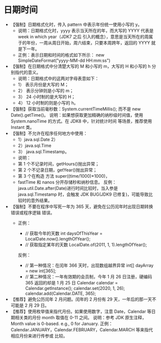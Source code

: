 # 日期时间

* 【强制】日期格式化时，传入 pattern 中表示年份统一使用小写的 y。 
  * 说明：日期格式化时，yyyy 表示当天所在的年，而大写的 YYYY 代表是 week in which year（JDK7 之后 引入的概念），意思是当天所在的周属于的年份，一周从周日开始，周六结束，只要本周跨年，返回的 YYYY 就是下一年。
  *  正例：表示日期和时间的格式如下所示： new SimpleDateFormat\("yyyy-MM-dd HH:mm:ss"\) 
* 【强制】在日期格式中分清楚大写的 M 和小写的 m，大写的 H 和小写的 h 分别指代的意义。 
  * 说明：日期格式中的这两对字母表意如下： 
  * 1） 表示月份是大写的 M； 
  * 2） 表示分钟则是小写的 m；
  *  3） 24 小时制的是大写的 H； 
  * 4） 12 小时制的则是小写的 h。 
* 【强制】获取当前毫秒数：System.currentTimeMillis\(\); 而不是 new Date\(\).getTime\(\)。 说明：如果想获取更加精确的纳秒级时间值，使用 System.nanoTime 的方式。在 JDK8 中，针对统计时间 等场景，推荐使用 Instant 类。
* 【强制】不允许在程序任何地方中使用：
  * 1）java.sql.Date 2）
  * 2）java.sql.Time 
  * 3） java.sql.Timestamp。
  *  说明：
    * 第 1 个不记录时间，getHours\(\)抛出异常；
    * 第 2 个不记录日期，getYear\(\)抛出异常；
    * 第 3 个在构造 方法 super\(\(time/1000\)\*1000\)，
    * fastTime 和 nanos 分开存储秒和纳秒信息。 反例： java.util.Date.after\(Date\)进行时间比较时，当入参是 java.sql.Timestamp 时，会触发 JDK BUG\(JDK9 已修复\)，可能导致比较时的意外结果。 
* 【强制】不要在程序中写死一年为 365 天，避免在公历闰年时出现日期转换错误或程序逻辑 错误。 
  * 正例：

    *  // 获取今年的天数 int daysOfThisYear = LocalDate.now\(\).lengthOfYear\(\); 
    * // 获取指定某年的天数 LocalDate.of\(2011, 1, 1\).lengthOfYear\(\); 

    反例：

    *  // 第一种情况：在闰年 366 天时，出现数组越界异常 int\[\] dayArray = new int\[365\];
    *  // 第二种情况：一年有效期的会员制，今年 1 月 26 日注册，硬编码 365 返回的却是 1 月 25 日 Calendar calendar = Calendar.getInstance\(\); calendar.set\(2020, 1, 26\); calendar.add\(Calendar.DATE, 365\); 
* 【推荐】避免公历闰年 2 月问题。闰年的 2 月份有 29 天，一年后的那一天不可能是 2 月 29 日。 
* 【推荐】使用枚举值来指代月份。如果使用数字，注意 Date，Calendar 等日期相关类的月份 month 取值在 0-11 之间。 说明：参考 JDK 原生注释，Month value is 0-based. e.g., 0 for January. 正例： Calendar.JANUARY，Calendar.FEBRUARY，Calendar.MARCH 等来指代相应月份来进行传参或 比较。

